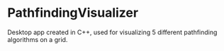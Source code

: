 # PathfindingVisualizer
Desktop app created in C++, used for visualizing 5 different pathfinding algorithms on a grid.
